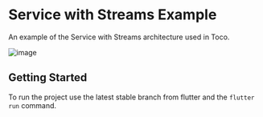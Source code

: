 # Service with Streams Example

An example of the Service with Streams architecture used in Toco.

![image](https://github.com/m-salman-alf/service-streams-example/assets/119282759/ccbf70d2-2216-43a0-9844-8dbad1b7da67)

## Getting Started

To run the project use the latest stable branch from flutter and the `flutter run` command.

